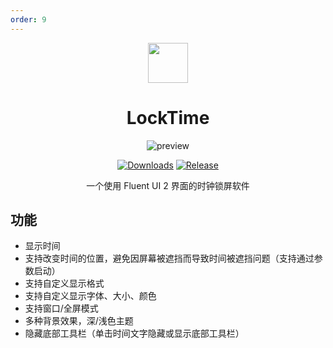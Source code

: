 ```yaml
---
order: 9
---
```


<div align="center">

<img src="/icon/ACS/LockTime.png" width="64"/>

# LockTime

<ArticleMetadata />

![preview](https://raw.githubusercontent.com/cjhdevact/LockTime/refs/heads/main/Assets/MainUI.png)

[![Downloads](https://img.shields.io/github/downloads/cjhdevact/LockTime/total?style=social&label=Downloads&logo=github)](https://github.com/cjhdevact/LockTime/releases/latest)
[![Release](https://img.shields.io/github/v/release/cjhdevact/LockTime?style=flat&color=%233fb950&label=发行版)](https://github.com/cjhdevact/LockTime/releases/latest)

一个使用 Fluent UI 2 界面的时钟锁屏软件

</div>

<GitHubCard owner="cjhdevact" repo="LockTime" />

## 功能
- 显示时间
- 支持改变时间的位置，避免因屏幕被遮挡而导致时间被遮挡问题（支持通过参数启动）
- 支持自定义显示格式
- 支持自定义显示字体、大小、颜色
- 支持窗口/全屏模式
- 多种背景效果，深/浅色主题
- 隐藏底部工具栏（单击时间文字隐藏或显示底部工具栏）